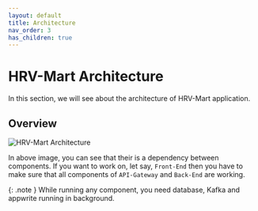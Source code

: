 ```yaml
---
layout: default
title: Architecture
nav_order: 3
has_children: true
---
```


# HRV-Mart Architecture

In this section, we will see about the architecture of HRV-Mart application.

## Overview

![HRV-Mart Architecture](https://github.com/HRV-Mart/docs/assets/55652117/573d7a5c-a5cd-473e-8840-ad4160281296)

In above image, you can see that their is a dependency between components. If you want to work on, let say, `Front-End` then you have to make sure that all components of `API-Gateway` and `Back-End` are working.

{: .note }
While running any component, you need database, Kafka and appwrite running in background.
